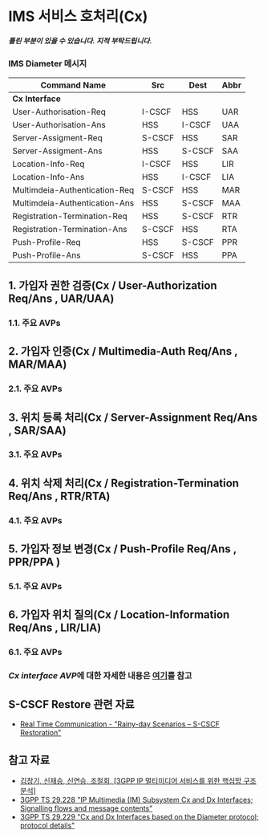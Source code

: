 # IMS 서비스 호처리(Cx)

##### _틀린 부분이 있을 수 있습니다. 지적 부탁드립니다._

### IMS Diameter 메시지
| Command Name                  | Src    | Dest   | Abbr |
| ----------------------------- | ------ | ------ | ---- |
| **Cx Interface**              |        |        |      |
| User-Authorisation-Req        | I-CSCF | HSS    | UAR  |
| User-Authorisation-Ans        | HSS    | I-CSCF | UAA  |
| Server-Assigment-Req          | S-CSCF | HSS    | SAR  |
| Server-Assigment-Ans          | HSS    | S-CSCF | SAA  |
| Location-Info-Req             | I-CSCF | HSS    | LIR  |
| Location-Info-Ans             | HSS    | I-CSCF | LIA  |
| Multimdeia-Authentication-Req | S-CSCF | HSS    | MAR  |
| Multimdeia-Authentication-Ans | HSS    | S-CSCF | MAA  |
| Registration-Termination-Req  | HSS    | S-CSCF | RTR  |
| Registration-Termination-Ans  | S-CSCF | HSS    | RTA  |
| Push-Profile-Req              | HSS    | S-CSCF | PPR  |
| Push-Profile-Ans              | S-CSCF | HSS    | PPA  |

## 1. 가입자 권한 검증(Cx / User-Authorization Req/Ans , UAR/UAA)

### 1.1. 주요 AVPs

## 2. 가입자 인증(Cx / Multimedia-Auth Req/Ans , MAR/MAA)

### 2.1. 주요 AVPs

## 3. 위치 등록 처리(Cx / Server-Assignment Req/Ans , SAR/SAA)

### 3.1. 주요 AVPs

## 4. 위치 삭제 처리(Cx / Registration-Termination Req/Ans , RTR/RTA)

### 4.1. 주요 AVPs

## 5. 가입자 정보 변경(Cx / Push-Profile Req/Ans , PPR/PPA )

### 5.1. 주요 AVPs

## 6. 가입자 위치 질의(Cx / Location-Information Req/Ans , LIR/LIA)

### 6.1. 주요 AVPs

### *Cx interface AVP*에 대한 자세한 내용은 [여기](https://github.com/lyw1217/TIL/blob/main/Moblie/Cx_interface_AVPs.md)를 참고

## S-CSCF Restore 관련 자료
- [Real Time Communication - "Rainy-day Scenarios – S-CSCF Restoration"](https://realtimecommunication.wordpress.com/2016/05/25/rainy-day-scenarios-s-cscf-restoration/)

## 참고 자료
- [김창기, 신재승, 신연승, 조철회, [3GPP IP 멀티미디어 서비스를 위한 핵심망 구조 분석]](https://ettrends.etri.re.kr/ettrends/75/0905000333/)
- [3GPP TS 29.228 "IP Multimedia (IM) Subsystem Cx and Dx Interfaces; Signalling flows and message contents"](https://portal.3gpp.org/desktopmodules/Specifications/SpecificationDetails.aspx?specificationId=1681)
- [3GPP TS 29.229 "Cx and Dx Interfaces based on the Diameter protocol; protocol details"](https://portal.3gpp.org/desktopmodules/Specifications/SpecificationDetails.aspx?specificationId=1682)